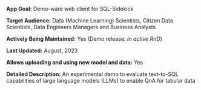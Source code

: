**App Goal:** Demo-ware web client for SQL-Sidekick

**Target Audience:** Data (Machine Learning) Scientists, Citizen Data Scientists, Data Engineers Managers and Business Analysts

**Actively Being Maintained:** Yes (Demo release: _In active RnD_)

**Last Updated:** August, 2023

**Allows uploading and using new model and data:** Yes

**Detailed Description:**
An experimental demo to evaluate text-to-SQL capabilities of large language models (LLMs) to enable QnA for tabular data

